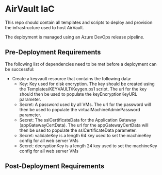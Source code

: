 # AirVault IaC

This repo should contain all templates and scripts to deploy and provision the infrastructure used to host AirVault.

The deployment is managed using an Azure DevOps release pipeline. 


## Pre-Deployment Requirements

The following list of dependencies need to be met before a deployment can be successful:
- Create a keyvault resource that contains the following data:
  - Key: Key used for disk encryption. The key should be created using the Templates/KEYVAULT/Keygen.ps1 script. The url for the key should then be used to populate the keyEncryptionKeyURL parameter. 
  - Secret: A password used by all VMs. The url for the password will then be used to populate the virtualMachineAdminPassword parameter.  
  - Secret: The sslCertificateData for the Application Gateway (appGatewayCertData). The url for the appGatewayCertData will then be used to populate the sslCertificateData parameter.
  - Secret: validateKey is a length 64 key used to set the machineKey config for all web server VMs
  - Secret: decryptionKey is a length 24 key used to set the machineKey config for all web server VMs


## Post-Deployment Requirements



